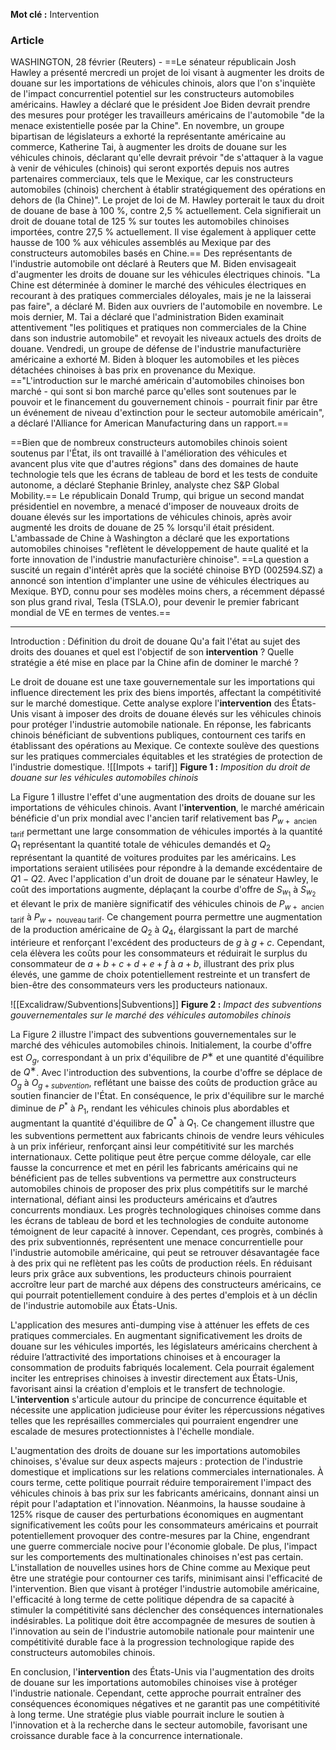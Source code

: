 
**Mot clé :** Intervention
### Article
WASHINGTON, 28 février (Reuters) - ==Le sénateur républicain Josh Hawley a présenté mercredi un projet de loi visant à augmenter les droits de douane sur les importations de véhicules chinois, alors que l'on s'inquiète de l'impact concurrentiel potentiel sur les constructeurs automobiles américains.
Hawley a déclaré que le président Joe Biden devrait prendre des mesures pour protéger les travailleurs américains de l'automobile "de la menace existentielle posée par la Chine".
En novembre, un groupe bipartisan de législateurs a exhorté la représentante américaine au commerce, Katherine Tai, à augmenter les droits de douane sur les véhicules chinois, déclarant qu'elle devrait prévoir "de s'attaquer à la vague à venir de véhicules (chinois) qui seront exportés depuis nos autres partenaires commerciaux, tels que le Mexique, car les constructeurs automobiles (chinois) cherchent à établir stratégiquement des opérations en dehors de (la Chine)".
Le projet de loi de M. Hawley porterait le taux du droit de douane de base à 100 %, contre 2,5 % actuellement. Cela signifierait un droit de douane total de 125 % sur toutes les automobiles chinoises importées, contre 27,5 % actuellement. Il vise également à appliquer cette hausse de 100 % aux véhicules assemblés au Mexique par des constructeurs automobiles basés en Chine.==
Des représentants de l'industrie automobile ont déclaré à Reuters que M. Biden envisageait d'augmenter les droits de douane sur les véhicules électriques chinois. "La Chine est déterminée à dominer le marché des véhicules électriques en recourant à des pratiques commerciales déloyales, mais je ne la laisserai pas faire", a déclaré M. Biden aux ouvriers de l'automobile en novembre.
Le mois dernier, M. Tai a déclaré que l'administration Biden examinait attentivement "les politiques et pratiques non commerciales de la Chine dans son industrie automobile" et revoyait les niveaux actuels des droits de douane.
Vendredi, un groupe de défense de l'industrie manufacturière américaine a exhorté M. Biden à bloquer les automobiles et les pièces détachées chinoises à bas prix en provenance du Mexique.
=="L'introduction sur le marché américain d'automobiles chinoises bon marché - qui sont si bon marché parce qu'elles sont soutenues par le pouvoir et le financement du gouvernement chinois - pourrait finir par être un événement de niveau d'extinction pour le secteur automobile américain", a déclaré l'Alliance for American Manufacturing dans un rapport.==

==Bien que de nombreux constructeurs automobiles chinois soient soutenus par l'État, ils ont travaillé à l'amélioration des véhicules et avancent plus vite que d'autres régions" dans des domaines de haute technologie tels que les écrans de tableau de bord et les tests de conduite autonome, a déclaré Stephanie Brinley, analyste chez S&P Global Mobility.==
Le républicain Donald Trump, qui brigue un second mandat présidentiel en novembre, a menacé d'imposer de nouveaux droits de douane élevés sur les importations de véhicules chinois, après avoir augmenté les droits de douane de 25 % lorsqu'il était président.
L'ambassade de Chine à Washington a déclaré que les exportations automobiles chinoises "reflètent le développement de haute qualité et la forte innovation de l'industrie manufacturière chinoise".
==La question a suscité un regain d'intérêt après que la société chinoise BYD (002594.SZ) a annoncé son intention d'implanter une usine de véhicules électriques au Mexique. BYD, connu pour ses modèles moins chers, a récemment dépassé son plus grand rival, Tesla (TSLA.O), pour devenir le premier fabricant mondial de VE en termes de ventes.==

---

Introduction :
Définition du droit de douane
Qu'a fait l'état au sujet des droits des douanes et quel est l'objectif de son **intervention** ?
Quelle stratégie a été mise en place par la Chine afin de dominer le marché ?

Le droit de douane est une taxe gouvernementale sur les importations qui influence directement les prix des biens importés, affectant la compétitivité sur le marché domestique. Cette analyse explore l'**intervention** des États-Unis visant à imposer des droits de douane élevés sur les véhicules chinois pour protéger l'industrie automobile nationale. En réponse, les fabricants chinois bénéficiant de subventions publiques, contournent ces tarifs en établissant des opérations au Mexique. Ce contexte soulève des questions sur les pratiques commerciales équitables et les stratégies de protection de l'industrie domestique.
![[Impots + tarif]]
**Figure 1 :** *Imposition du droit de douane sur les véhicules automobiles chinois*

La Figure 1 illustre l'effet d'une augmentation des droits de douane sur les importations de véhicules chinois. Avant l'**intervention**, le marché américain bénéficie d'un prix mondial avec l'ancien tarif relativement bas $P_{w+\text{ ancien tarif}}$ permettant une large consommation de véhicules importés à la quantité $Q_1$ représentant la quantité totale de véhicules demandés et $Q_2$ représentant la quantité de voitures produites par les américains. Les importations seraient utilisées pour répondre à la demande excédentaire de $Q1 - Q2$. Avec l'application d'un droit de douane par le sénateur Hawley, le coût des importations augmente, déplaçant la courbe d'offre de $S_{w_1}$ à $S_{w_2}$ et élevant le prix de manière significatif des véhicules chinois de $P_{w+\text{ ancien tarif}}$ à $P_{w+\text{ nouveau tarif}}$. Ce changement pourra permettre une augmentation de la production américaine de $Q_2$ à $Q_4$, élargissant la part de marché intérieure et renforçant l'excédent des producteurs de $g$ à $g+c$. Cependant, cela élèvera les coûts pour les consommateurs et réduirait le surplus du consommateur de $a+b+c+d+e+f$ à $a+b$, illustrant des prix plus élevés, une gamme de choix potentiellement restreinte et un transfert de bien-être des consommateurs vers les producteurs nationaux.

![[Excalidraw/Subventions|Subventions]]
**Figure 2 :** *Impact des subventions gouvernementales sur le marché des véhicules automobiles chinois*

La Figure 2 illustre l'impact des subventions gouvernementales sur le marché des véhicules automobiles chinois. Initialement, la courbe d'offre est $O_g$​, correspondant à un prix d'équilibre de $P^∗$ et une quantité d'équilibre de $Q^∗$. Avec l'introduction des subventions, la courbe d'offre se déplace de $O_g$ à $O_{g+subvention}$, reflétant une baisse des coûts de production grâce au soutien financier de l'État. En conséquence, le prix d'équilibre sur le marché diminue de $P^*$ à $P_1$, rendant les véhicules chinois plus abordables et augmentant la quantité d'équilibre de $Q^*$ à $Q_1$. Ce changement illustre que les subventions permettent aux fabricants chinois de vendre leurs véhicules à un prix inférieur, renforçant ainsi leur compétitivité sur les marchés internationaux. Cette politique peut être perçue comme déloyale, car elle fausse la concurrence et met en péril les fabricants américains qui ne bénéficient pas de telles subventions va permettre aux constructeurs automobiles chinois de proposer des prix plus compétitifs sur le marché international, défiant ainsi les producteurs américains et d’autres concurrents mondiaux. Les progrès technologiques chinoises comme dans les écrans de tableau de bord et les technologies de conduite autonome témoignent de leur capacité à innover. Cependant, ces progrès, combinés à des prix subventionnés, représentent une menace concurrentielle pour l'industrie automobile américaine, qui peut se retrouver désavantagée face à des prix qui ne reflètent pas les coûts de production réels. En réduisant leurs prix grâce aux subventions, les producteurs chinois pourraient accroître leur part de marché aux dépens des constructeurs américains, ce qui pourrait potentiellement conduire à des pertes d'emplois et à un déclin de l'industrie automobile aux États-Unis.

L'application des mesures anti-dumping vise à atténuer les effets de ces pratiques commerciales. En augmentant significativement les droits de douane sur les véhicules importés, les législateurs américains cherchent à réduire l’attractivité des importations chinoises et à encourager la consommation de produits fabriqués localement. Cela pourrait également inciter les entreprises chinoises à investir directement aux États-Unis, favorisant ainsi la création d'emplois et le transfert de technologie. L'**intervention** s'articule autour du principe de concurrence équitable et nécessite une application judicieuse pour éviter les répercussions négatives telles que les représailles commerciales qui pourraient engendrer une escalade de mesures protectionnistes à l'échelle mondiale.

L'augmentation des droits de douane sur les importations automobiles chinoises, s'évalue sur deux aspects majeurs : protection de l'industrie domestique et implications sur les relations commerciales internationales. À cours terme, cette politique pourrait réduire temporairement l'impact des véhicules chinois à bas prix sur les fabricants américains, donnant ainsi un répit pour l'adaptation et l'innovation. Néanmoins, la hausse soudaine à 125% risque de causer des perturbations économiques en augmentant significativement les coûts pour les consommateurs américains et pourrait potentiellement provoquer des contre-mesures par la Chine, engendrant une guerre commerciale nocive pour l'économie globale. De plus, l'impact sur les comportements des multinationales chinoises n'est pas certain. L'installation de nouvelles usines hors de Chine comme au Mexique peut être une stratégie pour contourner ces tarifs, minimisant ainsi l'efficacité de l'intervention. Bien que visant à protéger l'industrie automobile américaine, l'efficacité à long terme de cette politique dépendra de sa capacité à stimuler la compétitivité sans déclencher des conséquences internationales indésirables. La politique doit être accompagnée de mesures de soutien à l'innovation au sein de l'industrie automobile nationale pour maintenir une compétitivité durable face à la progression technologique rapide des constructeurs automobiles chinois.

En conclusion, l'**intervention** des États-Unis via l'augmentation des droits de douane sur les importations automobiles chinoises vise à protéger l'industrie nationale. Cependant, cette approche pourrait entraîner des conséquences économiques négatives et ne garantit pas une compétitivité à long terme. Une stratégie plus viable pourrait inclure le soutien à l'innovation et à la recherche dans le secteur automobile, favorisant une croissance durable face à la concurrence internationale.












